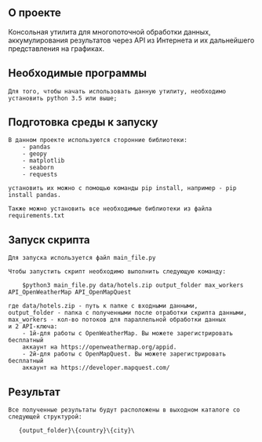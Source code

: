 ## О проекте

Консольная утилита для многопоточной обработки данных, аккумулирования результатов через API из Интернета и их
дальнейшего представления на графиках.

## Необходимые программы

    Для того, чтобы начать использовать данную утилиту, необходимо установить python 3.5 или выше;

## Подготовка среды к запуску

    В данном проекте используются сторонние библиотеки:
        - pandas
        - geopy
        - matplotlib
        - seaborn
        - requests
    
    установить их можно с помощью команды pip install, например - pip install pandas.

    Также можно установить все необходимые библиотеки из файла requirements.txt

## Запуск скрипта

    Для запуска используется файл main_file.py

    Чтобы запустить скрипт необходимо выполнить следующую команду:
 
        $python3 main_file.py data/hotels.zip output_folder max_workers API_OpenWeatherMap API_OpenMapQuest

    где data/hotels.zip - путь к папке с входными данными,
    output_folder - папка с полученными после отработки скрипта данными,
    max_workers - кол-во потоков для параллельной обработки данных
    и 2 API-ключа:
        - 1й-для работы с OpenWeatherMap. Вы можете зарегистрировать бесплатный
        аккаунт на https://openweathermap.org/appid.
        - 2й-для работы с OpenMapQuest. Вы можете зарегистрировать бесплатный
        аккаунт на https://developer.mapquest.com/

## Результат 

    Все полученные результаты будут расположены в выходном каталоге со следующей структурой:

`   {output_folder}\{country}\{city}\`



